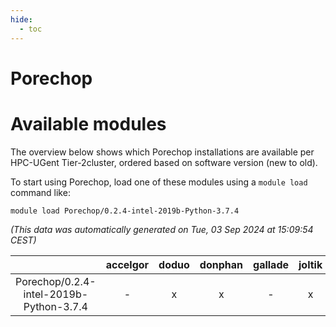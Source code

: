 ```yaml
---
hide:
  - toc
---
```


Porechop
========

# Available modules


The overview below shows which Porechop installations are available per HPC-UGent Tier-2cluster, ordered based on software version (new to old).

To start using Porechop, load one of these modules using a `module load` command like:

```shell
module load Porechop/0.2.4-intel-2019b-Python-3.7.4
```

*(This data was automatically generated on Tue, 03 Sep 2024 at 15:09:54 CEST)*  

| |accelgor|doduo|donphan|gallade|joltik|shinx|skitty|
| :---: | :---: | :---: | :---: | :---: | :---: | :---: | :---: |
|Porechop/0.2.4-intel-2019b-Python-3.7.4|-|x|x|-|x|-|x|
